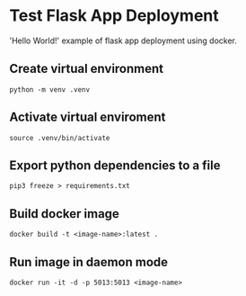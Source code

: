 # Test Flask App Deployment
'Hello World!' example of flask app deployment using docker.


## Create virtual environment
```
python -m venv .venv
```

## Activate virtual enviroment
```
source .venv/bin/activate
```

## Export python dependencies to a file
```
pip3 freeze > requirements.txt
```

## Build docker image
```
docker build -t <image-name>:latest .
```

## Run image in daemon mode
```
docker run -it -d -p 5013:5013 <image-name>
```
